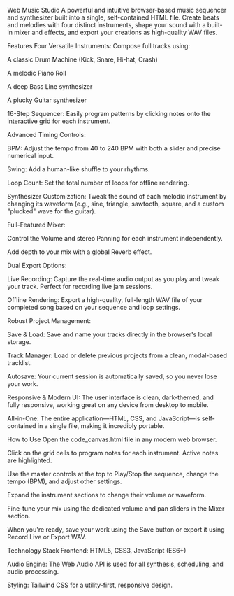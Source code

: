 Web Music Studio
A powerful and intuitive browser-based music sequencer and synthesizer built into a single, self-contained HTML file. Create beats and melodies with four distinct instruments, shape your sound with a built-in mixer and effects, and export your creations as high-quality WAV files.

<!-- It's highly recommended to add a screenshot or an animated GIF of the application in action here! -->

<!-- Example:  -->

Features
Four Versatile Instruments: Compose full tracks using:

A classic Drum Machine (Kick, Snare, Hi-hat, Crash)

A melodic Piano Roll

A deep Bass Line synthesizer

A plucky Guitar synthesizer

16-Step Sequencer: Easily program patterns by clicking notes onto the interactive grid for each instrument.

Advanced Timing Controls:

BPM: Adjust the tempo from 40 to 240 BPM with both a slider and precise numerical input.

Swing: Add a human-like shuffle to your rhythms.

Loop Count: Set the total number of loops for offline rendering.

Synthesizer Customization: Tweak the sound of each melodic instrument by changing its waveform (e.g., sine, triangle, sawtooth, square, and a custom "plucked" wave for the guitar).

Full-Featured Mixer:

Control the Volume and stereo Panning for each instrument independently.

Add depth to your mix with a global Reverb effect.

Dual Export Options:

Live Recording: Capture the real-time audio output as you play and tweak your track. Perfect for recording live jam sessions.

Offline Rendering: Export a high-quality, full-length WAV file of your completed song based on your sequence and loop settings.

Robust Project Management:

Save & Load: Save and name your tracks directly in the browser's local storage.

Track Manager: Load or delete previous projects from a clean, modal-based tracklist.

Autosave: Your current session is automatically saved, so you never lose your work.

Responsive & Modern UI: The user interface is clean, dark-themed, and fully responsive, working great on any device from desktop to mobile.

All-in-One: The entire application—HTML, CSS, and JavaScript—is self-contained in a single file, making it incredibly portable.

How to Use
Open the code_canvas.html file in any modern web browser.

Click on the grid cells to program notes for each instrument. Active notes are highlighted.

Use the master controls at the top to Play/Stop the sequence, change the tempo (BPM), and adjust other settings.

Expand the instrument sections to change their volume or waveform.

Fine-tune your mix using the dedicated volume and pan sliders in the Mixer section.

When you're ready, save your work using the Save button or export it using Record Live or Export WAV.

Technology Stack
Frontend: HTML5, CSS3, JavaScript (ES6+)

Audio Engine: The Web Audio API is used for all synthesis, scheduling, and audio processing.

Styling: Tailwind CSS for a utility-first, responsive design.
